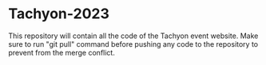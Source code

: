 # Tachyon-2023

This repository  will contain all the code of the Tachyon event website. Make sure to run "git pull" command before pushing any code to the repository to prevent from the merge conflict.

